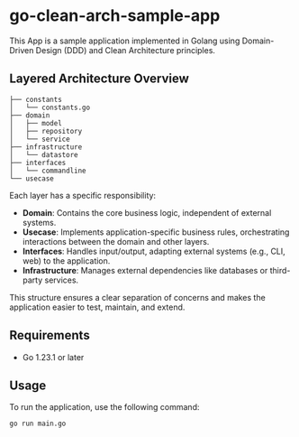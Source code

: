 # go-clean-arch-sample-app

This App is a sample application implemented in Golang using Domain-Driven Design (DDD) and Clean Architecture principles.

## Layered Architecture Overview

```
├── constants
│   └── constants.go
├── domain
│   ├── model
│   ├── repository
│   └── service
├── infrastructure
│   └── datastore
├── interfaces
│   └── commandline
└── usecase
```


Each layer has a specific responsibility:

- **Domain**: Contains the core business logic, independent of external systems.
- **Usecase**: Implements application-specific business rules, orchestrating interactions between the domain and other layers.
- **Interfaces**: Handles input/output, adapting external systems (e.g., CLI, web) to the application.
- **Infrastructure**: Manages external dependencies like databases or third-party services.

This structure ensures a clear separation of concerns and makes the application easier to test, maintain, and extend.

## Requirements

- Go 1.23.1 or later

## Usage

To run the application, use the following command:

```sh
go run main.go
```
